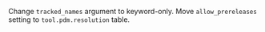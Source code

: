 Change `tracked_names` argument to keyword-only. Move `allow_prereleases` setting to `tool.pdm.resolution` table.
